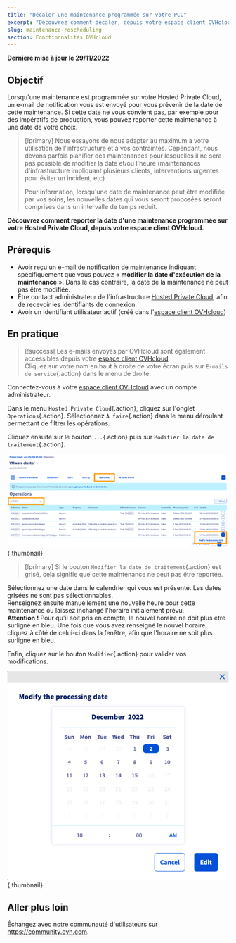 ```yaml
---
title: "Décaler une maintenance programmée sur votre PCC"
excerpt: "Découvrez comment décaler, depuis votre espace client OVHcloud, une maintenance programmée sur votre PCC"
slug: maintenance-rescheduling
section: Fonctionnalités OVHcloud
---
```


**Dernière mise à jour le 29/11/2022**

## Objectif

Lorsqu'une maintenance est programmée sur votre Hosted Private Cloud, un e-mail de notification vous est envoyé pour vous prévenir de la date de cette maintenance. Si cette date ne vous convient pas, par exemple pour des impératifs de production, vous pouvez reporter cette maintenance à une date de votre choix.

> [!primary]
> Nous essayons de nous adapter au maximum à votre utilisation de l'infrastructure et à vos contraintes. Cependant, nous devons parfois planifier des maintenances pour lesquelles il ne sera pas possible de modifier la date et/ou l'heure (maintenances d'infrastructure impliquant plusieurs clients, interventions urgentes pour éviter un incident, etc)
>
> Pour information, lorsqu'une date de maintenance peut être modifiée par vos soins, les nouvelles dates qui vous seront proposées seront comprises dans un intervalle de temps réduit.

**Découvrez comment reporter la date d'une maintenance programmée sur votre Hosted Private Cloud, depuis votre espace client OVHcloud.**

## Prérequis

- Avoir reçu un e-mail de notification de maintenance indiquant spécifiquement que vous pouvez « **modifier la date d'exécution de la maintenance** ». Dans le cas contraire, la date de la maintenance ne peut pas être modifiée.
- Être contact administrateur de l'infrastructure [Hosted Private Cloud](https://www.ovhcloud.com/fr/enterprise/products/hosted-private-cloud/), afin de recevoir les identifiants de connexion.
- Avoir un identifiant utilisateur actif (créé dans l'[espace client OVHcloud](https://www.ovh.com/auth/?action=gotomanager&from=https://www.ovh.com/fr/&ovhSubsidiary=fr))

## En pratique

> [!success]
> Les e-mails envoyés par OVHcloud sont également accessibles depuis votre [espace client OVHcloud](https://www.ovh.com/auth/?action=gotomanager&from=https://www.ovh.com/fr/&ovhSubsidiary=fr).<br>
> Cliquez sur votre nom en haut à droite de votre écran puis sur `E-mails de service`{.action} dans le menu de droite.

Connectez-vous à votre [espace client OVHcloud](https://www.ovh.com/auth/?action=gotomanager&from=https://www.ovh.com/fr/&ovhSubsidiary=fr) avec un compte administrateur.

Dans le menu `Hosted Private Cloud`{.action}, cliquez sur l'onglet `Operations`{.action}. Sélectionnez `À faire`{.action} dans le menu déroulant permettant de filtrer les opérations.

Cliquez ensuite sur le bouton `...`{.action} puis sur `Modifier la date de traitement`{.action}.

![modification horaire](images/maintenance-date-edition01.png){.thumbnail}

> [!primary]
> Si le bouton `Modifier la date de traitement`{.action} est grisé, cela signifie que cette maintenance ne peut pas être reportée.

Sélectionnez une date dans le calendrier qui vous est présenté. Les dates grisées ne sont pas sélectionnables.<br>
Renseignez ensuite manuellement une nouvelle heure pour cette maintenance ou laissez inchangé l'horaire initialement prévu.<br>
**Attention !** Pour qu'il soit pris en compte, le nouvel horaire ne doit plus être surligné en bleu. Une fois que vous avez renseigné le nouvel horaire, cliquez à côté de celui-ci dans la fenêtre, afin que l'horaire ne soit plus surligné en bleu.

Enfin, cliquez sur le bouton `Modifier`{.action} pour valider vos modifications.

![modification horaire](images/maintenance-date-edition02.png){.thumbnail}

## Aller plus loin

Échangez avec notre communauté d'utilisateurs sur <https://community.ovh.com>.